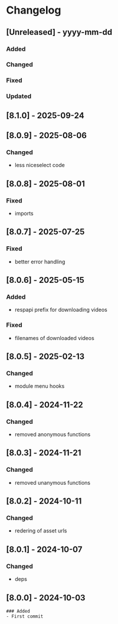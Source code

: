 # Changelog
## [Unreleased] - yyyy-mm-dd

### Added

### Changed

### Fixed

### Updated

## [8.1.0] - 2025-09-24


## [8.0.9] - 2025-08-06


### Changed
- less niceselect code

## [8.0.8] - 2025-08-01


### Fixed
- imports

## [8.0.7] - 2025-07-25


### Fixed
- better error handling

## [8.0.6] - 2025-05-15


### Added
- respapi prefix for downloading videos

### Fixed
- filenames of downloaded videos

## [8.0.5] - 2025-02-13


### Changed
- module menu hooks

## [8.0.4] - 2024-11-22


### Changed
- removed anonymous functions

## [8.0.3] - 2024-11-21


### Changed
- removed unanymous functions

## [8.0.2] - 2024-10-11


### Changed
- redering of asset urls

## [8.0.1] - 2024-10-07


### Changed
- deps

## [8.0.0] - 2024-10-03
    ### Added
    - First commit
